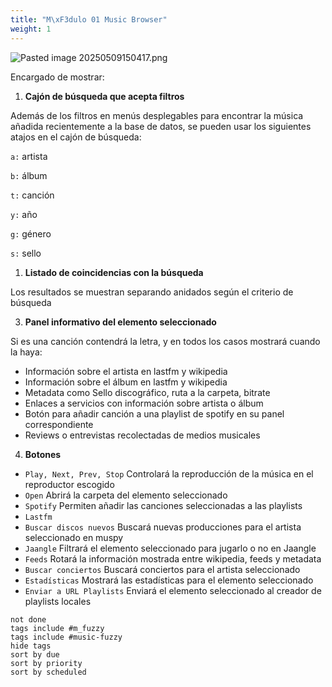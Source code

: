 ```yaml
---
title: "M\xF3dulo 01 Music Browser"
weight: 1
---
```


![Pasted image 20250509150417.png](Pasted-image-20250509150417.png)

Encargado de mostrar:

1. **Cajón de búsqueda que acepta filtros**

Además de los filtros en menús desplegables para encontrar la música añadida recientemente a la base de datos, se pueden usar los siguientes atajos en el cajón de búsqueda:

`a:` artista

`b:` álbum

`t:` canción

`y:` año

`g:` género

`s:` sello

1. **Listado de coincidencias con la búsqueda**
   
Los resultados se muestran separando anidados según el criterio de búsqueda

3. **Panel informativo del elemento seleccionado**

Si es una canción contendrá la letra, y en todos los casos mostrará cuando la haya:
- Información sobre el artista en lastfm y wikipedia
- Información sobre el álbum en lastfm y wikipedia
- Metadata como Sello discográfico, ruta a la carpeta, bitrate
- Enlaces a servicios con información sobre artista o álbum
- Botón para añadir canción a una playlist de spotify en su panel correspondiente
- Reviews o entrevistas recolectadas de medios musicales

4. **Botones**

- `Play, Next, Prev, Stop` Controlará la reproducción de la música en el reproductor escogido
- `Open` Abrirá la carpeta del elemento seleccionado
- `Spotify` Permiten añadir las canciones seleccionadas a las playlists
- `Lastfm`
- `Buscar discos nuevos` Buscará nuevas producciones para el artista seleccionado en muspy
- `Jaangle` Filtrará el elemento seleccionado para jugarlo o no en Jaangle
- `Feeds` Rotará la información mostrada entre wikipedia, feeds y metadata
- `Buscar conciertos` Buscará conciertos para el artista seleccionado
- `Estadísticas` Mostrará las estadísticas para el elemento seleccionado
- `Enviar a URL Playlists` Enviará el elemento seleccionado al creador de playlists locales

```tasks
not done
tags include #m_fuzzy
tags include #music-fuzzy 
hide tags
sort by due
sort by priority
sort by scheduled
```